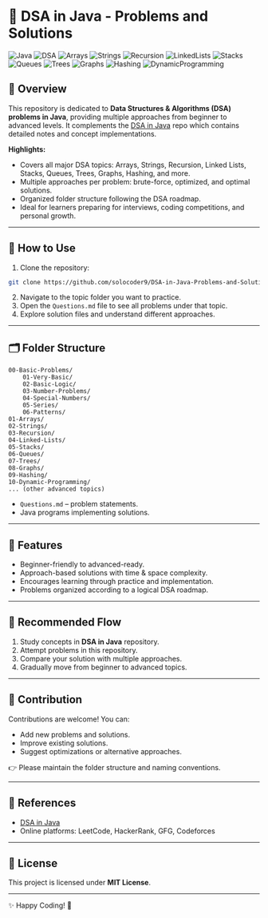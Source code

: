 # 📘 DSA in Java - Problems and Solutions  

![Java](https://img.shields.io/badge/Java-ED8B00?style=for-the-badge&logo=java&logoColor=white)
![DSA](https://img.shields.io/badge/DSA-Data%20Structures%20%26%20Algorithms-black?style=for-the-badge)
![Arrays](https://img.shields.io/badge/Arrays-blue?style=for-the-badge)
![Strings](https://img.shields.io/badge/Strings-green?style=for-the-badge)
![Recursion](https://img.shields.io/badge/Recursion-orange?style=for-the-badge)
![LinkedLists](https://img.shields.io/badge/Linked%20Lists-teal?style=for-the-badge)
![Stacks](https://img.shields.io/badge/Stacks-cyan?style=for-the-badge)
![Queues](https://img.shields.io/badge/Queues-blueviolet?style=for-the-badge)
![Trees](https://img.shields.io/badge/Trees-forestgreen?style=for-the-badge)
![Graphs](https://img.shields.io/badge/Graphs-red?style=for-the-badge)
![Hashing](https://img.shields.io/badge/Hashing-darkorange?style=for-the-badge)
![DynamicProgramming](https://img.shields.io/badge/Dynamic%20Programming-purple?style=for-the-badge)


## 📝 Overview  
This repository is dedicated to **Data Structures & Algorithms (DSA) problems in Java**, providing multiple approaches from beginner to advanced levels. It complements the [DSA in Java](https://github.com/solocoder9/DSA-in-Java) repo which contains detailed notes and concept implementations.  

**Highlights:**  
- Covers all major DSA topics: Arrays, Strings, Recursion, Linked Lists, Stacks, Queues, Trees, Graphs, Hashing, and more.  
- Multiple approaches per problem: brute-force, optimized, and optimal solutions.  
- Organized folder structure following the DSA roadmap.  
- Ideal for learners preparing for interviews, coding competitions, and personal growth.  

---

## 🚀 How to Use  
1. Clone the repository:  
```bash
git clone https://github.com/solocoder9/DSA-in-Java-Problems-and-Solutions.git
```  
2. Navigate to the topic folder you want to practice.  
3. Open the `Questions.md` file to see all problems under that topic.  
4. Explore solution files and understand different approaches.  

---

## 🗂️ Folder Structure  
```
00-Basic-Problems/
    01-Very-Basic/
    02-Basic-Logic/
    03-Number-Problems/
    04-Special-Numbers/
    05-Series/
    06-Patterns/
01-Arrays/
02-Strings/
03-Recursion/
04-Linked-Lists/
05-Stacks/
06-Queues/
07-Trees/
08-Graphs/
09-Hashing/
10-Dynamic-Programming/
... (other advanced topics)
```

- `Questions.md` – problem statements.  
- Java programs implementing solutions.  

---

## 🌟 Features  
- Beginner-friendly to advanced-ready.  
- Approach-based solutions with time & space complexity.  
- Encourages learning through practice and implementation.  
- Problems organized according to a logical DSA roadmap.  

---

## 📖 Recommended Flow  
1. Study concepts in **DSA in Java** repository.  
2. Attempt problems in this repository.  
3. Compare your solution with multiple approaches.  
4. Gradually move from beginner to advanced topics.  

---

## 🤝 Contribution  
Contributions are welcome! You can:  
- Add new problems and solutions.  
- Improve existing solutions.  
- Suggest optimizations or alternative approaches.  

👉 Please maintain the folder structure and naming conventions.  

---

## 🔗 References  
- [DSA in Java](https://github.com/solocoder9/DSA-in-Java)  
- Online platforms: LeetCode, HackerRank, GFG, Codeforces  

---

## 📜 License  
This project is licensed under **MIT License**.  

---

✨ Happy Coding! 🚀  
